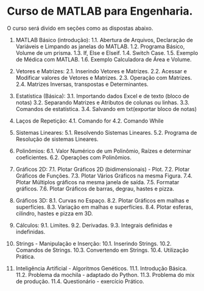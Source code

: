 # Curso de MATLAB para Engenharia.

O curso será divido em seções como as dispostas abaixo.

1. MATLAB Básico (introdução):
	1.1. Abertura de Arquivos, Declaração de Variáveis e Limpando as janelas do MATLAB.
	1.2. Programa Básico, Volume de um prisma.
	1.3. If, Else e Elseif.
	1.4. Switch Case.
	1.5. Exemplo de Médica com MATLAB.
	1.6. Exemplo Calculadora de Área e Volume.

2. Vetores e Matrizes:
	2.1. Inserindo Vetores e Matrizes.
	2.2. Acessar e Modificar valores de Vetores e Matrizes.
	2.3. Operação com Matrizes.
	2.4. Matrizes Inversas, transpostas e Determinantes.

3. Estatística (Básica):
	3.1. Importando dados Excel e de texto (bloco de notas)
	3.2. Separando Matrizes e Atributos de colunas ou linhas.
	3.3. Comandos de estatística.
	3.4. Salvando em txt(exportar bloco de notas)

4. Laços de Repetição:
	4.1. Comando for
	4.2. Comando While
	
5. Sistemas Lineares:
	5.1. Resolvendo Sistemas Lineares.
	5.2. Programa de Resolução de sistemas Lineares.

6. Polinômios:
	6.1. Valor Numérico de um Polinômio, Raízes e determinar coeficientes.
	6.2. Operações com Polinômios.

7. Gráficos 2D:
	7.1. Plotar Gráficos 2D (bidimensionais) - Plot.
	7.2. Plotar Gráficos de Funções.
	7.3. Plotar Vários Gráficos na mesma Figura.
	7.4. Plotar Múltiplos gráficos na mesma janela de saída.
	7.5. Formatar gráficos.
	7.6. Plotar Gráficos de barras, degrau, hastes e pizza.

8. Gráficos 3D:
	8.1. Curvas no Espaço.
	8.2. Plotar Gráficos em malhas e superfícies.
	8.3. Variação em malhas e superfícies.
	8.4. Plotar esferas, cilindro, hastes e pizza em 3D.

9. Cálculos:
	9.1. Limites. 
	9.2. Derivadas.
	9.3. Integrais definidas e indefinidas.

10. Strings - Manipulação e Inserção:
	10.1. Inserindo Strings.
	10.2. Comandos de Strings.
	10.3. Convertendo em Strings.
	10.4. Utilização Prática.

11. Inteligência Artificial - Algoritmos Genéticos.
	11.1. Introdução Básica.
	11.2. Problema da mochila - adaptado do Python.
	11.3. Problema do mix de produção.
	11.4. Questionário - exercício Prático.
